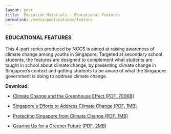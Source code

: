 ```yaml
---
layout: post
title:  Education Materials - Educational Features
permalink: /media/publications/feature
---
```



### EDUCATIONAL FEATURES

This 4-part series produced by NCCS is aimed at raising awareness of climate change among youths in Singapore. Targeted at secondary school students, the features are designed to complement what students are taught in school about climate change, by presenting climate change in Singapore’s context and getting students to be aware of what the Singapore government is doing to address climate change.

**Download:**

* [<a href="https://www.nccs.gov.sg/docs/default-source/publications/climate-change-and-the-greenhouse-effect.pdf" target="_blank">Climate Change and the Greenhouse Effect (PDF, 700KB)</a>](https://www.nccs.gov.sg/docs/default-source/publications/climate-change-and-the-greenhouse-effect.pdf)

* [<a href="https://www.nccs.gov.sg/docs/default-source/publications/singapores-efforts-to-address-climate-change.pdf" target="_blank">Singapore's Efforts to Address Climate Change (PDF, 1MB)</a>](https://www.nccs.gov.sg/docs/default-source/publications/singapores-efforts-to-address-climate-change.pdf)

* [<a href="https://www.nccs.gov.sg/docs/default-source/publications/protecting-singapore-from-climate-change.pdf" target="_blank">Protecting Singapore from Climate Change (PDF, 1MB)</a>](https://www.nccs.gov.sg/docs/default-source/publications/protecting-singapore-from-climate-change.pdf)

* [<a href="https://www.nccs.gov.sg/docs/default-source/publications/gearing-up-for-a-greener-future.pdf" target="_blank">Gearing Up for a Greener Future (PDF, 2MB)</a>](https://www.nccs.gov.sg/docs/default-source/publications/gearing-up-for-a-greener-future.pdf)

